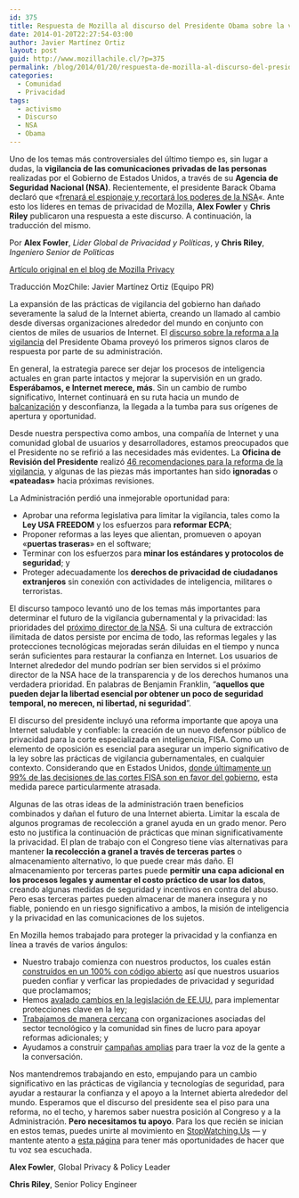```yaml
---
id: 375
title: Respuesta de Mozilla al discurso del Presidente Obama sobre la vigilancia
date: 2014-01-20T22:27:54-03:00
author: Javier Martínez Ortiz
layout: post
guid: http://www.mozillachile.cl/?p=375
permalink: /blog/2014/01/20/respuesta-de-mozilla-al-discurso-del-presidente-obama-sobre-la-vigilancia/
categories:
  - Comunidad
  - Privacidad
tags:
  - activismo
  - Discurso
  - NSA
  - Obama
---
```

Uno de los temas más controversiales del último tiempo es, sin lugar a dudas, la **vigilancia de las comunicaciones privadas de las personas** realizadas por el Gobierno de Estados Unidos, a través de su **Agencia de Seguridad Nacional (NSA)**. Recientemente, el presidente Barack Obama declaró que «<a href="http://www.biobiochile.cl/2014/01/17/obama-promete-frenar-espionaje-a-paises-aliados-y-recorta-poderes-de-agencia-de-seguridad-nacional.shtml" target="_blank">frenará el espionaje y recortará los poderes de la NSA</a>«. Ante esto los líderes en temas de privacidad de Mozilla, **Alex Fowler** y **Chris Riley** publicaron una respuesta a este discurso. A continuación, la traducción del mismo.

Por **Alex Fowler**, _Lider Global de Privacidad y Políticas_, y **Chris Riley**, _Ingeniero Senior de Politicas_

<a href="https://blog.mozilla.org/privacy/2014/01/17/response-to-president-obamas-speech-on-surveillance/" hreflang="en">Artículo original en el blog de Mozilla Privacy</a>

Traducción MozChile: Javier Martínez Ortiz (Equipo PR)

<!--more-->

La expansión de las prácticas de vigilancia del gobierno han dañado severamente la salud de la Internet abierta, creando un llamado al cambio desde diversas organizaciones alrededor del mundo en conjunto con cientos de miles de usuarios de Internet. El [discurso sobre la reforma a la vigilancia](http://www.washingtonpost.com/politics/in-speech-obama-to-call-for-restructuring-of-nsas-surveillance-program/2014/01/17/e9d5a8ba-7f6e-11e3-95c6-0a7aa80874bc_story.html) del Presidente Obama proveyó los primeros signos claros de respuesta por parte de su administración.

En general, la estrategia parece ser dejar los procesos de inteligencia actuales en gran parte intactos y mejorar la supervisión en un grado. **Esperábamos, e Internet merece, más**. Sin un cambio de rumbo significativo, Internet continuará en su ruta hacia un mundo de <a href="http://es.wikipedia.org/wiki/Balcanizaci%C3%B3n" target="_blank">balcanización</a> y desconfianza, la llegada a la tumba para sus orígenes de apertura y oportunidad.

Desde nuestra perspectiva como ambos, una compañía de Internet y una comunidad global de usuarios y desarrolladores, estamos preocupados que el Presidente no se refirió a las necesidades más evidentes. La **Oficina de Revisión del Presidente** realizó [46 recomendaciones para la reforma de la vigilancia](http://www.washingtonpost.com/world/national-security/nsa-shouldnt-keep-phone-database-review-board-recommends/2013/12/18/f44fe7c0-67fd-11e3-a0b9-249bbb34602c_story.html?hpid=z1), y algunas de las piezas más importantes han sido **ignoradas** o **«pateadas»** hacia próximas revisiones.

La Administración perdió una inmejorable oportunidad para:

  * Aprobar una reforma legislativa para limitar la vigilancia, tales como la **Ley USA FREEDOM** y los esfuerzos para **reformar ECPA**;
  * Proponer reformas a las leyes que alientan, promueven o apoyan «**puertas traseras**» en el software;
  * Terminar con los esfuerzos para **minar los estándares y protocolos de seguridad**; y
  * Proteger adecuadamente los **derechos de privacidad de ciudadanos extranjeros** sin conexión con actividades de inteligencia, militares o terroristas.

El discurso tampoco levantó uno de los temas más importantes para determinar el futuro de la vigilancia gubernamental y la privacidad: las prioridades del [próximo director de la NSA](http://www.usatoday.com/story/news/politics/2013/10/17/nsa-director-alexander-steps-down-in-2014/3002985/). Si una cultura de extracción ilimitada de datos persiste por encima de todo, las reformas legales y las protecciones tecnológicas mejoradas serán diluidas en el tiempo y nunca serán suficientes para restaurar la confianza en Internet. Los usuarios de Internet alrededor del mundo podrían ser bien servidos si el próximo director de la NSA hace de la transparencia y de los derechos humanos una verdadera prioridad. En palabras de Benjamin Franklin, “**aquellos que pueden dejar la libertad esencial por obtener un poco de seguridad temporal, no merecen, ni libertad, ni seguridad**”.

El discurso del presidente incluyó una reforma importante que apoya una Internet saludable y confiable: la creación de un nuevo defensor público de privacidad para la corte especializada en inteligencia, FISA. Como un elemento de oposición es esencial para asegurar un imperio significativo de la ley sobre las prácticas de vigilancia gubernamentales, en cualquier contexto. Considerando que en Estados Unidos, [donde últimamente un 99% de las decisiones de las cortes FISA son en favor del gobierno](http://www.npr.org/blogs/thetwo-way/2013/10/15/234840282/fisa-court-we-approve-99-percent-of-wiretap-applications), esta medida parece particularmente atrasada.

Algunas de las otras ideas de la administración traen beneficios combinados y dañan el futuro de una Internet abierta. Limitar la escala de algunos programas de recolección a granel ayuda en un grado menor. Pero esto no justifica la continuación de prácticas que minan significativamente la privacidad. El plan de trabajo con el Congreso tiene vías alternativas para mantener **la recolección a granel a través de terceras partes** o almacenamiento alternativo, lo que puede crear más daño. El almacenamiento por terceras partes puede **permitir una capa adicional en los procesos legales y aumentar el costo práctico de usar los datos**, creando algunas medidas de seguridad y incentivos en contra del abuso. Pero esas terceras partes pueden almacenar de manera insegura y no fiable, poniendo en un riesgo significativo a ambos, la misión de inteligencia y la privacidad en las comunicaciones de los sujetos.

En Mozilla hemos trabajado para proteger la privacidad y la confianza en línea a través de varios ángulos:

  * Nuestro trabajo comienza con nuestros productos, los cuales están [construídos en un 100% con código abierto](https://brendaneich.com/2014/01/trust-but-verify/) así que nuestros usuarios pueden confiar y verficar las propiedades de privacidad y seguridad que proclamamos;
  * Hemos [avalado cambios en la legislación de EE.UU.](https://blog.mozilla.org/blog/2013/10/29/the-freedom-act-will-help-rebuild-user-trust-in-the-internet/) para implementar protecciones clave en la ley;
  * [Trabajamos de manera cercana](https://blog.mozilla.org/blog/2013/07/18/the-internet-sector-calls-for-greater-transparency-in-requests-for-user-data/) con organizaciones asociadas del sector tecnológico y la comunidad sin fines de lucro para apoyar reformas adicionales; y
  * Ayudamos a construir [campañas amplias](https://blog.mozilla.org/blog/2013/06/11/stopwatching-us-mozilla-launches-massive-campaign-on-digital-surveillance/) para traer la voz de la gente a la conversación.

Nos mantendremos trabajando en esto, empujando para un cambio significativo en las prácticas de vigilancia y tecnologías de seguridad, para ayudar a restaurar la confianza y el apoyo a la Internet abierta alrededor del mundo. Esperamos que el discurso del presidente sea el piso para una reforma, no el techo, y haremos saber nuestra posición al Congreso y a la Administración. **Pero necesitamos tu apoyo**. Para los que recién se inician en estos temas, puedes unirte al movimiento en [StopWatching.Us](https://stopwatching.us) — y mantente atento a <a href="http://blog.mozilla.org/privacy/" target="_blank">esta página</a> para tener más oportunidades de hacer que tu voz sea escuchada.

**Alex Fowler**, Global Privacy & Policy Leader

**Chris Riley**, Senior Policy Engineer